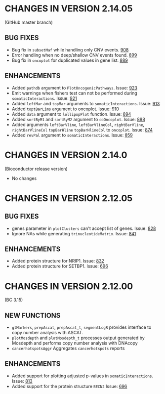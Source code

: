 # CHANGES IN VERSION 2.14.05
(GitHub master branch)

## BUG FIXES
- Bug fix in `subsetMaf` while handling only CNV events. [908](https://github.com/PoisonAlien/maftools/issues/908)
- Error handling when no deep/shallow CNV events found. [899](https://github.com/PoisonAlien/maftools/issues/899)
- Bug fix in `oncoplot` for duplicated values in gene list. [889](https://github.com/PoisonAlien/maftools/issues/889)

## ENHANCEMENTS
- Added `pathdb` argument to `PlotOncogenicPathways`. Issue: [923](https://github.com/PoisonAlien/maftools/issues/923)
- Emit warnings when fishers test can not be performed during `somaticInteractions`. Issue: [921](https://github.com/PoisonAlien/maftools/issues/921)
- Added `leftMar` and `topMar` arguments to `somaticInteractions`. Issue: [913](https://github.com/PoisonAlien/maftools/issues/913)
- Added `toptBarLims` argument to oncoplot. Issue: [910](https://github.com/PoisonAlien/maftools/issues/910)
- Added `data` argument to `lollipopPlot` function. Issue: [894](https://github.com/PoisonAlien/maftools/issues/894)
- Added `sortByM1` and `sortByM2` argument to `coOncoplot`. Issue: [888](https://github.com/PoisonAlien/maftools/issues/888)
- Added arguments `leftBarVline`, `leftBarVlineCol`, `rightBarVline`, `rightBarVlineCol` `topBarHline` `topBarHlineCol` to `oncoplot`. Issue: [874](https://github.com/PoisonAlien/maftools/issues/874)
- Added `revPal` argument to `somaticInteractions`. Issue: [859](https://github.com/PoisonAlien/maftools/issues/859)

# CHANGES IN VERSION 2.14.0
(Bioconductor release version)

- No changes

# CHANGES IN VERSION 2.12.05

## BUG FIXES
- genes parameter in `plotClusters` can't accept list of genes. Issue: [828](https://github.com/PoisonAlien/maftools/issues/828)
- Ignore NAs while generating `trinucleotideMatrix`. Issue: [841](https://github.com/PoisonAlien/maftools/issues/841)

## ENHANCEMENTS
- Added protein structure for NRIP1. Issue: [832](https://github.com/PoisonAlien/maftools/issues/832)
- Added protein structure for SETBP1. Issue: [696](https://github.com/PoisonAlien/maftools/issues/696)

# CHANGES IN VERSION 2.12.00
(BC 3.15)

## NEW FUNCTIONS
- `gtMarkers`, `prepAscat`, `prepAscat_t`, `segmentLogR` provides interface to copy number analysis with ASCAT. 
- `plotMosdepth` and `plotMosdepth_t` processes output generated by Mosdepth and performs copy number analysis with DNAcopy
- `cancerhotspotsAggr` Aggregates `cancerhotspots` reports

## ENHANCEMENTS
- Added support for plotting adjusted p-values in `somaticInteractions`. Issue: [813](https://github.com/PoisonAlien/maftools/issues/813)
- Added support for the protein structure `BECN2` Issue: [696](https://github.com/PoisonAlien/maftools/issues/696)
